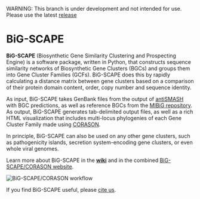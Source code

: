 WARNING: This branch is under development and not intended for use. Please use the latest [release](https://github.com/medema-group/BiG-SCAPE/releases/tag/v1.1.5)

# BiG-SCAPE

**BiG-SCAPE** (Biosynthetic Gene Similarity Clustering and Prospecting Engine) is a software package, written in Python, that constructs sequence similarity networks of Biosynthetic Gene Clusters (BGCs) and groups them into Gene Cluster Families (GCFs). BiG-SCAPE does this by rapidly calculating a distance matrix between gene clusters based on a comparison of their protein domain content, order, copy number and sequence identity.

As input, BiG-SCAPE takes GenBank files from the output of [antiSMASH](https://antismash.secondarymetabolites.org) with BGC predictions, as well as reference BGCs from the [MIBiG repository](https://mibig.secondarymetabolites.org/). As output, BiG-SCAPE generates tab-delimited output files, as well as a rich HTML visualization that includes multi-locus phylogenies of each Gene Cluster Family made using [CORASON](https://github.com/nselem/EvoDivMet).

In principle, BiG-SCAPE can also be used on any other gene clusters, such as pathogenicity islands, secretion system-encoding gene clusters, or even whole viral genomes.

Learn more about BiG-SCAPE in the **[wiki](https://github.com/medema-group/BiG-SCAPE/wiki)** and in the combined [BiG-SCAPE/CORASON website](https://bigscape-corason.secondarymetabolites.org/index.html).

![BiG-SCAPE/CORASON workflow](BiG-SCAPE_CORASON_Workflow.png)

If you find BiG-SCAPE useful, please [cite us](https://doi.org/10.1038/s41589-019-0400-9).
